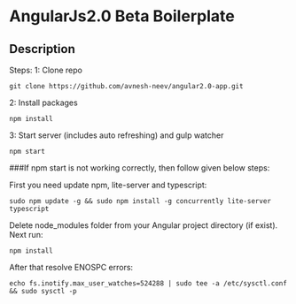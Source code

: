 # AngularJs2.0 Beta Boilerplate

## Description

Steps: 
1: Clone repo
```
git clone https://github.com/avnesh-neev/angular2.0-app.git
```
2: Install packages
```
npm install
```
3: Start server (includes auto refreshing) and gulp watcher
```
npm start
```

###If npm start is not working correctly, then follow given below steps:

First you need update npm, lite-server and typescript:
```
sudo npm update -g && sudo npm install -g concurrently lite-server typescript
```

Delete node_modules folder from your Angular project directory (if exist). Next run:
```
npm install
```

After that resolve ENOSPC errors:
```
echo fs.inotify.max_user_watches=524288 | sudo tee -a /etc/sysctl.conf && sudo sysctl -p
```